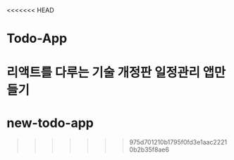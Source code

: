 <<<<<<< HEAD
# Todo-App 

리액트를 다루는 기술 개정판 일정관리 앱만들기
=======
# new-todo-app
>>>>>>> 975d701210b1795f0fd3e1aac22210b2b35f8ae6
